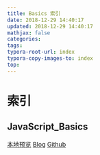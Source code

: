 ```yaml
---
title: Basics 索引 
date: 2018-12-29 14:40:17 
updated: 2018-12-29 14:40:17 
mathjax: false 
categories:  
tags: 
typora-root-url: index
typora-copy-images-to: index
top: 
---
```



# 索引 
 
## JavaScript_Basics 
[本地预览](JavaScript_Basics.md)    [Blog](http://blog.kuma8866.top/posts/912179596/)     [Github](https://github.com/KumaDocCenter/js.JavaScript/blob/master/doc/md/Basics/JavaScript_Basics.md)
 
 
 
